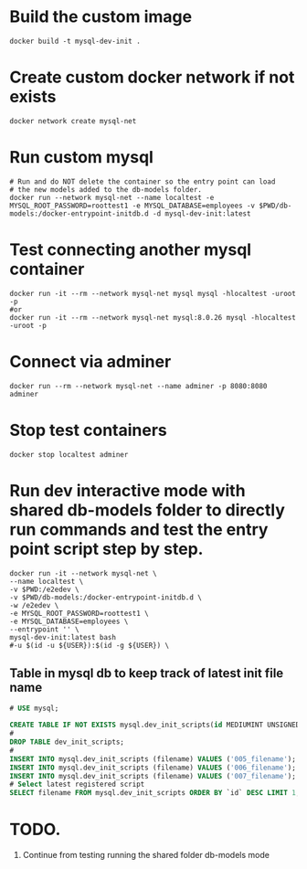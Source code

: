 # Build the custom image
```shell
docker build -t mysql-dev-init .
```

# Create custom docker network if not exists
```shell
docker network create mysql-net
```

# Run custom mysql
```shell
# Run and do NOT delete the container so the entry point can load
# the new models added to the db-models folder.
docker run --network mysql-net --name localtest -e MYSQL_ROOT_PASSWORD=roottest1 -e MYSQL_DATABASE=employees -v $PWD/db-models:/docker-entrypoint-initdb.d -d mysql-dev-init:latest
```


# Test connecting another mysql container
```shell
docker run -it --rm --network mysql-net mysql mysql -hlocaltest -uroot -p
#or
docker run -it --rm --network mysql-net mysql:8.0.26 mysql -hlocaltest -uroot -p
```


# Connect via adminer
```shell
docker run --rm --network mysql-net --name adminer -p 8080:8080 adminer
```

# Stop test containers
```shell
docker stop localtest adminer
```


# Run dev interactive mode with shared db-models folder to directly run commands and test the entry point script step by step.
```shell
docker run -it --network mysql-net \
--name localtest \
-v $PWD:/e2edev \
-v $PWD/db-models:/docker-entrypoint-initdb.d \
-w /e2edev \
-e MYSQL_ROOT_PASSWORD=roottest1 \
-e MYSQL_DATABASE=employees \
--entrypoint '' \
mysql-dev-init:latest bash
#-u $(id -u ${USER}):$(id -g ${USER}) \
```

## Table in mysql db to keep track of latest init file name
```sql
# USE mysql;

CREATE TABLE IF NOT EXISTS mysql.dev_init_scripts(id MEDIUMINT UNSIGNED NOT NULL AUTO_INCREMENT, filename VARCHAR(80) NOT NULL, lastUpdate DATETIME DEFAULT CURRENT_TIMESTAMP ON UPDATE CURRENT_TIMESTAMP, PRIMARY KEY(id));
# 
DROP TABLE dev_init_scripts;
#
INSERT INTO mysql.dev_init_scripts (filename) VALUES ('005_filename');
INSERT INTO mysql.dev_init_scripts (filename) VALUES ('006_filename');
INSERT INTO mysql.dev_init_scripts (filename) VALUES ('007_filename');
# Select latest registered script 
SELECT filename FROM mysql.dev_init_scripts ORDER BY `id` DESC LIMIT 1;

```

# TODO.
1. Continue from testing running the shared folder db-models mode